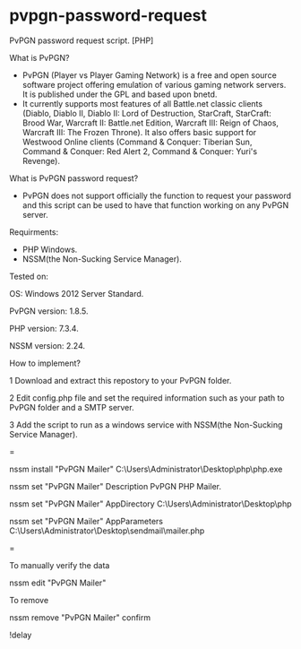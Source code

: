 # pvpgn-password-request
PvPGN password request script. [PHP]

What is PvPGN?
* PvPGN (Player vs Player Gaming Network) is a free and open source software project offering emulation of various gaming network servers. It is published under the GPL and based upon bnetd.
* It currently supports most features of all Battle.net classic clients (Diablo, Diablo II, Diablo II: Lord of Destruction, StarCraft, StarCraft: Brood War, Warcraft II: Battle.net Edition, Warcraft III: Reign of Chaos, Warcraft III: The Frozen Throne). It also offers basic support for Westwood Online clients (Command & Conquer: Tiberian Sun, Command & Conquer: Red Alert 2, Command & Conquer: Yuri's Revenge).


What is PvPGN password request?
* PvPGN does not support officially the function to request your password and this script can be used to have that function working on any PvPGN server.

Requirments:
* PHP Windows.
* NSSM(the Non-Sucking Service Manager).



Tested on:

OS: Windows 2012 Server Standard.

PvPGN version: 1.8.5.

PHP version: 7.3.4.

NSSM version: 2.24.


How to implement?

1 Download and extract this repostory to your PvPGN folder.

2 Edit config.php file and set the required information such as your path to PvPGN folder and a SMTP server.

3 Add the script to run as a windows service with NSSM(the Non-Sucking Service Manager).

=

nssm install "PvPGN Mailer" C:\Users\Administrator\Desktop\php\php.exe

nssm set "PvPGN Mailer" Description PvPGN PHP Mailer.

nssm set "PvPGN Mailer" AppDirectory C:\Users\Administrator\Desktop\php

nssm set "PvPGN Mailer" AppParameters C:\Users\Administrator\Desktop\sendmail\mailer.php

=

To manually verify the data

nssm edit "PvPGN Mailer"

To remove

nssm remove "PvPGN Mailer" confirm

!delay
